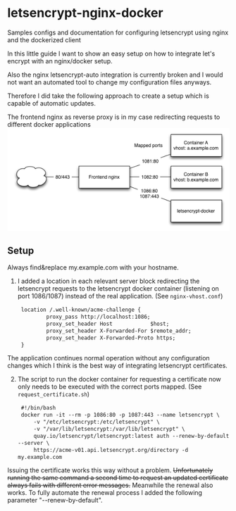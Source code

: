 # letsencrypt-nginx-docker
Samples configs and documentation for configuring letsencrypt using nginx and the dockerized client

In this little guide I want to show an easy setup on how to integrate let's encrypt with an nginx/docker setup.

Also the nginx letsencrypt-auto integration is currently broken and I would not want an automated tool to change my configuration files anyways.

Therefore I did take the following approach to create a setup which is capable of automatic updates.

The frontend nginx as reverse proxy is in my case redirecting requests to different docker applications
![container setup](containers.png)

## Setup
Always find&replace my.example.com with your hostname.

1. I added a location in each relevant server block redirecting the letsencrypt requests to the letsencrypt docker container (listening on port 1086/1087) instead of the real application.
(See `nginx-vhost.conf`)

        location /.well-known/acme-challenge {
                proxy_pass http://localhost:1086;
                proxy_set_header Host            $host;
                proxy_set_header X-Forwarded-For $remote_addr;
                proxy_set_header X-Forwarded-Proto https;
        }
The application continues normal operation without any configuration changes which I think is the best way of integrating letsencrypt certificates.

2. The script to run the docker container for requesting a certificate now only needs to be executed with the correct ports mapped. (See `request_certificate.sh`)

        #!/bin/bash
        docker run -it --rm -p 1086:80 -p 1087:443 --name letsencrypt \
            -v "/etc/letsencrypt:/etc/letsencrypt" \
            -v "/var/lib/letsencrypt:/var/lib/letsencrypt" \
            quay.io/letsencrypt/letsencrypt:latest auth --renew-by-default --server \
            https://acme-v01.api.letsencrypt.org/directory -d my.example.com

Issuing the certificate works this way without a problem.
~~Unfortunately running the same command a second time to request an updated certificate always fails with different error messages.~~
Meanwhile the renewal also works. To fully automate the renewal process I added the following parameter "--renew-by-default".
